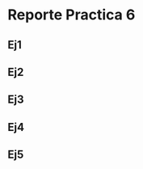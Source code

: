 #                    Reporte Practica 6

##                      Ej1 



##                      Ej2



##                       Ej3



##                       Ej4



##                       Ej5

